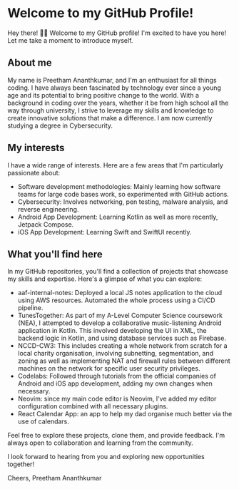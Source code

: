 # Welcome to my GitHub Profile!
Hey there! 👋🏼 Welcome to my GitHub profile! I'm excited to have you here! Let me take a moment to introduce myself.

## About me
My name is Preetham Ananthkumar, and I'm an enthusiast for all things coding. I have always been fascinated by technology ever since a young age and its potential to bring positive change to the world. With a background in coding over the years, whether it be from high school all the way through university, I strive to leverage my skills and knowledge to create innovative solutions that make a difference. I am now currently studying a degree in Cybersecurity.

## My interests
I have a wide range of interests. Here are a few areas that I'm particularly passionate about:

- Software development methodologies: Mainly learning how software teams for large code bases work, so experimented with GitHub actions.
- Cybersecurity: Involves networking, pen testing, malware analysis, and reverse engineering.
- Android App Development: Learning Kotlin as well as more recently, Jetpack Compose.
- iOS App Development: Learning Swift and SwiftUI recently.

## What you'll find here
In my GitHub repositories, you'll find a collection of projects that showcase my skills and expertise. Here's a glimpse of what you can explore:

- aaf-internal-notes: Deployed a local JS notes application to the cloud using AWS resources. Automated the whole process using a CI/CD pipeline.
- TunesTogether:  As part of my A-Level Computer Science coursework (NEA), I attempted to develop a collaborative music-listening Android application in Kotlin. This involved developing the UI in XML, the backend logic in Kotlin, and using database services such as Firebase.
- NCCD-CW3: This includes creating a whole network from scratch for a local charity organisation, involving subnetting, segmentation, and zoning as well as implementing NAT and firewall rules between different machines on the network for specific user security privileges.
- Codelabs: Followed through tutorials from the official companies of Android and iOS app development, adding my own changes when necessary.
- Neovim: since my main code editor is Neovim, I've added my editor configuration combined with all necessary plugins.
- React Calendar App: an app to help my dad organise much better via the use of calendars.

Feel free to explore these projects, clone them, and provide feedback. I'm always open to collaboration and learning from the community.

I look forward to hearing from you and exploring new opportunities together!

Cheers,
Preetham Ananthkumar
